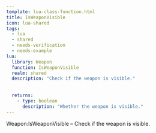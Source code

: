 ```yaml
---
template: lua-class-function.html
title: IsWeaponVisible
icon: lua-shared
tags:
  - lua
  - shared
  - needs-verification
  - needs-example
lua:
  library: Weapon
  function: IsWeaponVisible
  realm: shared
  description: "Check if the weapon is visible."
  
  
  returns:
    - type: boolean
      description: "Whether the weapon is visible."
---
```


<div class="lua__search__keywords">
Weapon:IsWeaponVisible &#x2013; Check if the weapon is visible.
</div>
